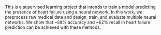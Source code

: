 This is a supervised learning project that intends to train a model predicting the presence of heart failure using a neural network. In this work, we preprocess raw medical data and design, train, and evaluate multiple neural networks. We show that ~88% accuracy and ~92% recall in heart failure prediction can be achieved with these methods.
